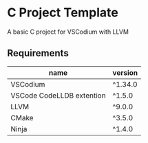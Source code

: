 # C Project Template
A basic C project for VSCodium with LLVM

## Requirements
**name**                  | **version**
------------------------- | -----------
VSCodium                  | ^1.34.0
VSCode CodeLLDB extention | ^1.5.0
LLVM                      | ^9.0.0
CMake                     | ^3.5.0
Ninja                     | ^1.4.0
